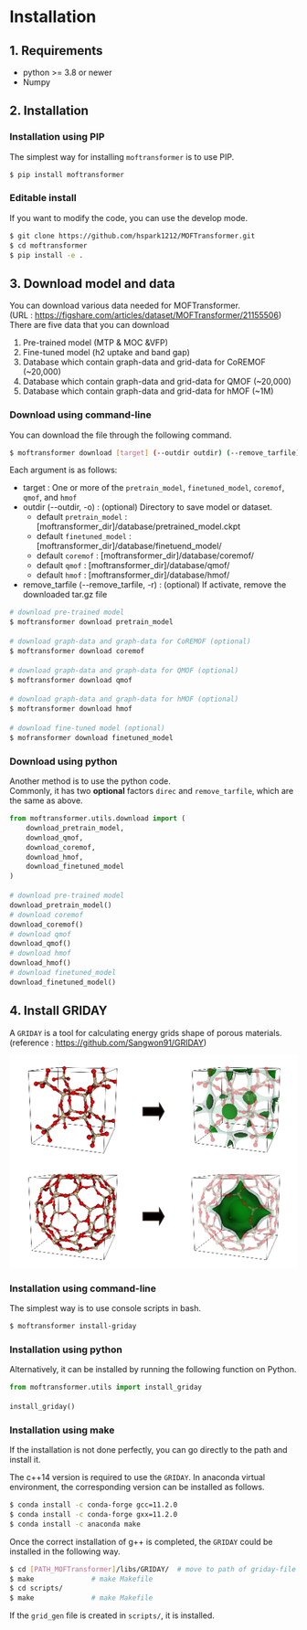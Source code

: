# Installation

## 1. Requirements

- python >= 3.8 or newer
- Numpy



## 2. Installation

### Installation using PIP

The simplest way for installing `moftransformer` is to use PIP.

```bash
$ pip install moftransformer
```

### Editable install
If you want to modify the code, you can use the develop mode.

```bash
$ git clone https://github.com/hspark1212/MOFTransformer.git
$ cd moftransformer
$ pip install -e .
```

## 3. Download model and data
You can download various data needed for MOFTransformer. \
(URL : https://figshare.com/articles/dataset/MOFTransformer/21155506)\
There are five data that you can download
1) Pre-trained model (MTP & MOC &VFP)
2) Fine-tuned model (h2 uptake and band gap)
3) Database which contain graph-data and grid-data for CoREMOF (~20,000)
4) Database which contain graph-data and grid-data for QMOF (~20,000)
5) Database which contain graph-data and grid-data for hMOF (~1M)


### Download using command-line
You can download the file through the following command.
```bash
$ moftransformer download [target] (--outdir outdir) (--remove_tarfile)
```
Each argument is as follows:
- target : One or more of the `pretrain_model`, `finetuned_model`, `coremof`, `qmof`, and `hmof`
- outdir (--outdir, -o) : (optional) Directory to save model or dataset.
  - default `pretrain_model` : [moftransformer_dir]/database/pretrained_model.ckpt
  - default `finetuned_model` : [moftransformer_dir]/database/finetuend_model/
  - default `coremof` : [moftransformer_dir]/database/coremof/
  - default `qmof` : [moftransformer_dir]/database/qmof/
  - default `hmof` : [moftransformer_dir]/database/hmof/
- remove_tarfile (--remove_tarfile, -r) : (optional) If activate, remove the downloaded tar.gz file


```bash
# download pre-trained model
$ moftransformer download pretrain_model

# download graph-data and graph-data for CoREMOF (optional)
$ moftransformer download coremof

# download graph-data and graph-data for QMOF (optional)
$ moftransformer download qmof

# download graph-data and graph-data for hMOF (optional)
$ moftransformer download hmof

# download fine-tuned model (optional)
$ mofransformer download finetuned_model
```

### Download using python
Another method is to use the python code.\
Commonly, it has two **optional** factors `direc` and `remove_tarfile`, which are the same as above.

```python
from moftransformer.utils.download import (
    download_pretrain_model,
    download_qmof,
    download_coremof,
    download_hmof,
    download_finetuned_model
)

# download pre-trained model
download_pretrain_model()
# download coremof
download_coremof()
# download qmof
download_qmof()
# download hmof
download_hmof()
# download finetuned_model
download_finetuned_model()
```


## 4. Install GRIDAY

A `GRIDAY` is a tool for calculating energy grids shape of porous materials. (reference : https://github.com/Sangwon91/GRIDAY)

![GRIDAY](https://raw.githubusercontent.com/Sangwon91/GRIDAY/master/doc/img.png)

### 

### Installation using command-line

The simplest way is to use console scripts in bash.

```bash
$ moftransformer install-griday
```



### Installation using python

Alternatively, it can be installed by running the following function on Python.

```python
from moftransformer.utils import install_griday

install_griday()
```



### Installation using make

If the installation is not done perfectly, you can go directly to the path and install it.

The c++14 version is required to use the `GRIDAY`. In anaconda virtual environment, the corresponding version can be installed as follows.

```bash
$ conda install -c conda-forge gcc=11.2.0
$ conda install -c conda-forge gxx=11.2.0
$ conda install -c anaconda make
```

Once the correct installation of g++ is completed, the `GRIDAY` could be installed in the following way.

```bash
$ cd [PATH_MOFTransformer]/libs/GRIDAY/  # move to path of griday-file
$ make              # make Makefile
$ cd scripts/
$ make              # make Makefile
```

If the `grid_gen` file is created in `scripts/`, it is installed.
